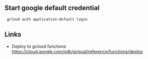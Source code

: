 ## Start google default credential
 ```bash
  gcloud auth application-default login
 ````



## Links
- Deploy to gcloud functions
  https://cloud.google.com/sdk/gcloud/reference/functions/deploy
